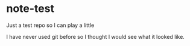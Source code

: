 note-test
=========

Just a test repo so I can play a little

I have never used git before so I thought I would see what it looked like.
